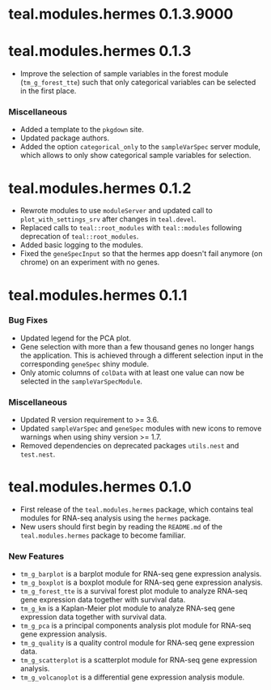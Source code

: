 # teal.modules.hermes 0.1.3.9000

# teal.modules.hermes 0.1.3

* Improve the selection of sample variables in the forest module (`tm_g_forest_tte`) such that only categorical variables can be selected in the first place.

### Miscellaneous
* Added a template to the `pkgdown` site.
* Updated package authors.
* Added the option `categorical_only` to the `sampleVarSpec` server module, which allows to only show categorical sample variables for selection.

# teal.modules.hermes 0.1.2

* Rewrote modules to use `moduleServer` and updated call to `plot_with_settings_srv` after changes in `teal.devel`.
* Replaced calls to `teal::root_modules` with `teal::modules` following deprecation of `teal::root_modules`.
* Added basic logging to the modules.
* Fixed the `geneSpecInput` so that the hermes app doesn't fail anymore (on chrome) on an experiment with no genes.

# teal.modules.hermes 0.1.1

### Bug Fixes
* Updated legend for the PCA plot.
* Gene selection with more than a few thousand genes no longer hangs the application. This is achieved through a different selection input in the corresponding `geneSpec` shiny module.
* Only atomic columns of `colData` with at least one value can now be selected in the `sampleVarSpecModule`.

### Miscellaneous
* Updated R version requirement to >= 3.6.
* Updated `sampleVarSpec` and `geneSpec` modules with new icons to remove warnings when using shiny version >= 1.7.
* Removed dependencies on deprecated packages `utils.nest` and `test.nest`.

# teal.modules.hermes 0.1.0
* First release of the `teal.modules.hermes` package, which contains teal modules for RNA-seq analysis using the `hermes` package.
* New users should first begin by reading the `README.md` of the `teal.modules.hermes` package to become familiar.

### New Features
* `tm_g_barplot` is a barplot module for RNA-seq gene expression analysis.
* `tm_g_boxplot` is a boxplot module for RNA-seq gene expression analysis.
* `tm_g_forest_tte` is a survival forest plot module to analyze RNA-seq gene expression data together with survival data.
* `tm_g_km` is a Kaplan-Meier plot module to analyze RNA-seq gene expression data together with survival data.
* `tm_g_pca` is a principal components analysis plot module for RNA-seq gene expression analysis.
* `tm_g_quality` is a quality control module for RNA-seq gene expression data.
* `tm_g_scatterplot` is a scatterplot module for RNA-seq gene expression analysis.
* `tm_g_volcanoplot` is a differential gene expression analysis module.
